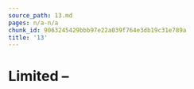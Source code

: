 ```yaml
---
source_path: 13.md
pages: n/a-n/a
chunk_id: 9063245429bbb97e22a039f764e3db19c31e789a
title: '13'
---
```

# Limited –

